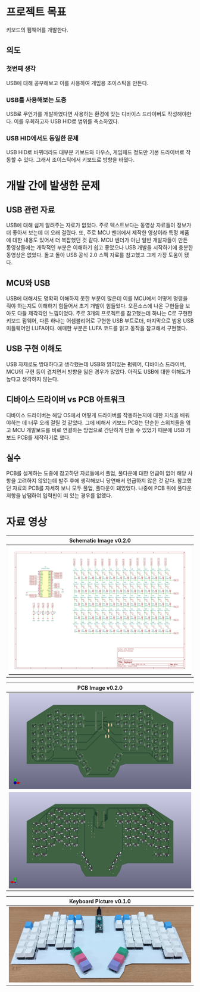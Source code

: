# 프로젝트 목표

키보드의 펌웨어를 개발한다.

## 의도
### 첫번째 생각
USB에 대해 공부해보고 이를 사용하여 게임용 조이스틱을 만든다.
### USB를 사용해보는 도중
USB로 무언가를 개발하였다면 사용하는 환경에 맞는 디바이스 드라이버도 작성해야한다. 이를 우회하고자 USB HID로 범위를 축소하였다.
### USB HID에서도 동일한 문제
USB HID로 바뀌더라도 대부분 키보드와 마우스, 게임패드 정도만 기본 드라이버로 작동할 수 있다. 그래서 조이스틱에서 키보드로 방향을 바꿨다.

# 개발 간에 발생한 문제

## USB 관련 자료
USB에 대해 쉽게 알려주는 자료가 없었다. 주로 텍스트보다는 동영상 자료들이 정보가 더 좋아서 보는데 더 오래 걸렸다. 또, 주로 MCU 벤더에서 제작한 영상이라 특정 제품에 대한 내용도 있어서 더 복잡했던 것 같다. MCU 벤더가 아닌 일반 개발자들이 만든 동영상들에는 개략적인 부분은 이해하기 쉽고 좋았으나 USB 개발을 시작하기에 충분한 동영상은 없었다. 돌고 돌아 USB 공식 2.0 스펙 자료를 참고했고 그게 가장 도움이 됐다.

## MCU와 USB
USB에 대해서도 명확히 이해하지 못한 부분이 많은데 이를 MCU에서 어떻게 명령을 줘야 하는지도 이해하기 힘들어서 초기 개발이 힘들었다. 오픈소스에 나온 구현들을 보아도 다들 제각각인 느낌이었다. 주로 3개의 프로젝트를 참고했는데 하나는 C로 구현한 키보드 펌웨어, 다른 하나는 어셈블리어로 구현한 USB 부트로더, 마지막으로 범용 USB 미들웨어인 LUFA이다. 애매한 부분은 LUFA 코드를 읽고 동작을 참고해서 구현했다.

## USB 구현 이해도
USB 자제로도 방대하다고 생각했는데 USB와 얽혀있는 펌웨어, 디바이스 드라이버, MCU의 구현 등이 겹치면서 방향을 잃은 경우가 많았다. 아직도 USB에 대한 이해도가 높다고 생각하지 않는다.

## 디바이스 드라이버 vs PCB 아트워크
디바이스 드라이버는 해당 OS에서 어떻게 드라이버를 작동하는지에 대한 지식을 배워야하는 데 너무 오래 걸릴 것 같았다. 그에 비해서 키보드 PCB는 단순한 스위치들을 엮고 MCU 개발보드를 바로 연결하는 방법으로 간단하게 만들 수 있었기 때문에 USB 키보드 PCB를 제작하기로 했다.

## 실수
PCB를 설계하는 도중에 참고하던 자료들에서 풀업, 풀다운에 대한 언급이 없어 해당 사항을 고려하지 않았는데 발주 후에 생각해보니 당연해서 언급하지 않은 것 같다. 참고했던 자료의 PCB를 자세히 보니 모두 풀업, 풀다운이 돼있었다. 나중에 PCB 위에 풀다운 저항을 납땜하여 입력핀이 떠 있는 경우를 없앴다.

# 자료 영상

|Schematic Image v0.2.0|
|:-:|
|![Schematic Image](/img/schematic_v0.2.0.png)|

|PCB Image v0.2.0|
|:-:|
|![PCB Top Image](/img/pcb_top_v0.2.0.png)|
|![PCB Bottom Image](/img/pcb_bottom_v0.2.0.png)|

|Keyboard Picture v0.1.0|
|:-:|
|![Keyboard Picture](/img/keyboard_v0.1.0.jpg)|
